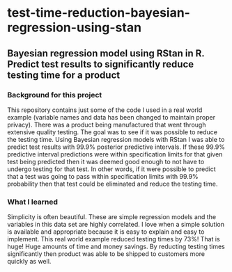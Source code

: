 # test-time-reduction-bayesian-regression-using-stan
## Bayesian regression model using RStan in R. Predict test results to significantly reduce testing time for a product

### Background for this project
This repository contains just some of the code I used in a real world example (variable names and data has been changed to maintain proper privacy). There was a product being manufactured that went through extensive quality testing. The goal was to see if it was possible to reduce the testing time. Using Bayesian regression models with RStan I was able to predict test results with 99.9% posterior predictive intervals. If these 99.9% predictive interval predictions were within specification limits for that given test being predicted then it was deemed good enough to not have to undergo testing for that test. In other words, if it were possible to predict that a test was going to pass within specification limits with 99.9% probability then that test could be eliminated and reduce the testing time. 

### What I learned 
Simplicity is often beautiful. These are simple regression models and the variables in this data set are highly correlated. I love when a simple solution is available and appropriate because it is easy to explain and easy to implement. This real world example reduced testing times by 73%! That is huge! Huge amounts of time and money savings. By reducting testing times significantly then product was able to be shipped to customers more quickly as well. 
